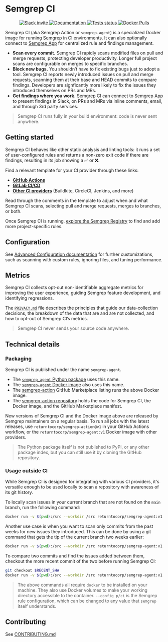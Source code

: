 # Semgrep CI

<p align="center">
  <a href="https://r2c.dev/slack">
      <img src="https://img.shields.io/badge/Slack-700%2B%20members-black" alt="Slack invite" />
  </a>
  <a href="https://semgrep.dev/docs/semgrep-ci/">
      <img src="https://img.shields.io/badge/docs-semgrep.dev-purple" alt="Documentation" />
  </a>
  <a href="https://github.com/returntocorp/semgrep-action/actions/workflows/test.yml">
      <img src="https://github.com/returntocorp/semgrep-action/actions/workflows/test.yml/badge.svg" alt="Tests status" />
  </a>
  <a href="https://hub.docker.com/r/returntocorp/semgrep-agent">
    <img alt="Docker Pulls" src="https://img.shields.io/docker/pulls/returntocorp/semgrep-agent">
  </a>
</p>

Semgrep CI (aka Semgrep Action or `semgrep-agent`) is a specialized Docker image for running [Semgrep](https://github.com/returntocorp/semgrep) in CI environments. It can also optionally connect to [Semgrep App](https://semgrep.dev/login) for centralized rule and findings management.

- **Scan every commit.** Semgrep CI rapidly scans modified files on pull and merge requests, protecting developer productivity. Longer full project scans are configurable on merges to specific branches.
- **Block new bugs.** You shouldn’t have to fix existing bugs just to adopt a tool. Semgrep CI reports newly introduced issues on pull and merge requests, scanning them at their base and HEAD commits to compare findings. Developers are signficantly more likely to fix the issues they introduced themselves on PRs and MRs.
- **Get findings where you work.** Semgrep CI can connect to Semgrep App to present findings in Slack, on PRs and MRs via inline comments, email, and through 3rd party services.

> Semgrep CI runs fully in your build environment: code is never sent anywhere.

## Getting started

Semgrep CI behaves like other static analysis and linting tools:
it runs a set of user-configured rules and returns a non-zero exit code if there are findings,
resulting in its job showing a ✅ or ❌.

Find a relevant template for your CI provider through these links:

- [**GitHub Actions**](https://semgrep.dev/docs/semgrep-ci/#github-actions)
- [**GitLab CI/CD**](https://semgrep.dev/docs/semgrep-ci/#gitlab-cicd)
- [**Other CI providers**](https://semgrep.dev/docs/semgrep-ci/#other-ci-providers) (Buildkite, CircleCI, Jenkins, and more)

Read through the comments in the template to adjust when and what Semgrep CI scans, selecting pull and merge requests, merges to branches, or both.

Once Semgrep CI is running, [explore the Semgrep Registry](https://semgrep.dev/explore) to find and add more project-specific rules.

## Configuration

See [Advanced Configuration documentation](https://semgrep.dev/docs/semgrep-ci/#advanced-configuration) for further customizations, such as scanning with custom rules, ignoring files, and tuning performance.

## Metrics

Semgrep CI collects opt-out non-identifiable aggregate metrics for improving the user experience, guiding Semgrep feature development, and identifying regressions.

The [`PRIVACY.md`](PRIVACY.md) file describes the principles that guide our data-collection decisions, the breakdown of the data that are and are not collected, and how to opt-out of Semgrep CI’s metrics.

> Semgrep CI never sends your source code anywhere.

## Technical details

### Packaging

Semgrep CI is published under the name `semgrep-agent`.

- The [`semgrep_agent` Python package](https://github.com/returntocorp/semgrep-action/tree/develop/src/semgrep_agent) uses this name.
- The [`semgrep-agent` Docker image](https://hub.docker.com/r/returntocorp/semgrep-agent) also uses this name.
- The [semgrep-action](https://github.com/marketplace/actions/semgrep-action) GitHub Marketplace listing
  runs the above Docker image.
- The [semgrep-action repository](https://github.com/returntocorp/semgrep-action)
  holds the code for Semgrep CI, the Docker image, and the GitHub Marketplace manifest.

New versions of Semgrep CI and the Docker image above are released by Semgrep maintainers on a regular basis. To run all jobs with the latest releases, use `returntocorp/semgrep-action@v1` in your GitHub Actions workflow, or the `returntocorp/semgrep-agent:v1` Docker image with other providers.

> The Python package itself is not published to PyPI,
> or any other package index,
> but you can still use it by cloning the GitHub repository.

### Usage outside CI

While Semgrep CI is designed
for integrating with various CI providers,
it's versatile enough to be used locally
to scan a repository with awareness of its git history.

To locally scan issues in your current branch
that are not found on the `main` branch,
run the following command:

```sh
docker run -v $(pwd):/src --workdir /src returntocorp/semgrep-agent:v1 semgrep-agent --config p/ci --baseline-ref main
```

Another use case is when you want to scan only commits
from the past weeks for new issues they introduced.
This can be done by using a git command
that gets the tip of the current branch two weeks earlier:

```sh
docker run -v $(pwd):/src --workdir /src returntocorp/semgrep-agent:v1 semgrep-agent --config p/ci --baseline-ref $(git rev-parse '@{2.weeks.ago}')
```

To compare two commits
and find the issues added between them,
checkout the more recent commit of the two
before running Semgrep CI:

```sh
git checkout $RECENT_SHA
docker run -v $(pwd):/src --workdir /src returntocorp/semgrep-agent:v1 semgrep-agent --config p/ci --baseline-ref $OLDER_SHA
```

> The above commands all require `docker`
> to be installed on your machine.
> They also use Docker volumes
> to make your working directory accessible to the container.
> `--config p/ci` is the Semgrep rule configuration,
> which can be changed to any value
> that `semgrep` itself understands.

## Contributing

See [CONTRIBUTING.md](CONTRIBUTING.md)
